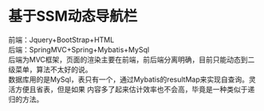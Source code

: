# 基于SSM动态导航栏
前端：Jquery+BootStrap+HTML  
后端：SpringMVC+Spring+Mybatis+MySql  
后端为MVC框架，页面的渲染主要在前端，前后端分离明确，目前只能动态到二级菜单，算法不太好的说。  
数据库用的是MySql，表只有一个，通过Mybatis的resultMap来实现自查询。灵活方便且省表，但是如果
内容多了起来估计效率也不会高，毕竟是一种类似于递归的方法。